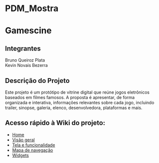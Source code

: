 # PDM_Mostra

<h1>Gamescine</h1>

<h2>Integrantes</h2>
<p>
  Bruno Queiroz Plata <br>
  Kevin Novais Bezerra
</p>

<h2>Descrição do Projeto</h2>
<p>
  Este projeto é um protótipo de vitrine digital que reúne jogos eletrônicos baseados em filmes famosos. A proposta é apresentar, de forma organizada e interativa, informações relevantes sobre cada jogo, incluindo trailer, sinopse, galeria, elenco, desenvolvedora, plataformas e mais.
</p>

## Acesso rápido à Wiki do projeto:

- [Home](wiki/Home)
- [Visão geral](wiki/Visão-geral)
- [Tela e funcionalidade](wiki/Telas-e-funcionalidade)
- [Mapa de navegação](wiki/Mapa-de-Navegação)
- [Widgets](wiki/Widgets-do-aplicativo)
